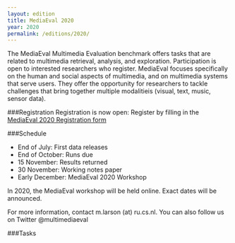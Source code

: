 ```yaml
---
layout: edition
title: MediaEval 2020
year: 2020
permalink: /editions/2020/
---
```


The MediaEval Multimedia Evaluation benchmark offers tasks that are related to multimedia retrieval, analysis, and exploration. Participation is open to interested researchers who register. MediaEval focuses specifically on the human and social aspects of multimedia, and on multimedia systems that serve users. They offer the opportunity for researchers to tackle challenges that bring together multiple modalitieis (visual, text, music, sensor data).

###Registration
Registration is now open: Register by filling in the [MediaEval 2020 Registration form](https://forms.gle/CWjCuPXa9Q7pNeUV9) 

###Schedule
* End of July: First data releases
* End of October: Runs due
* 15 November: Results returned
* 30 November: Working notes paper
* Early December: MediaEval 2020 Workshop 

In 2020, the MediaEval workshop will be held online. Exact dates will be announced.

For more information, contact m.larson (at) ru.cs.nl. You can also follow us on Twitter @multimediaeval  

###Tasks
